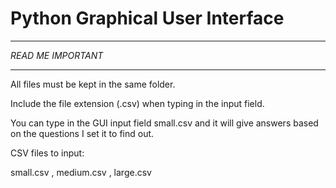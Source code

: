 # Python Graphical User Interface
*******************
*READ ME IMPORTANT* 
*******************

All files must be kept in the same folder.

Include the file extension (.csv) when typing in the input field.

You can type in the GUI input field small.csv and it will give answers based on the questions I set it to find out. 

CSV files to input:

small.csv ,
medium.csv ,
large.csv
